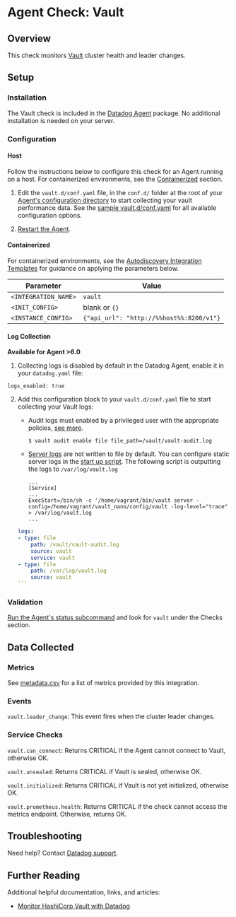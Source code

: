 # Agent Check: Vault
## Overview

This check monitors [Vault][1] cluster health and leader changes.

## Setup
### Installation

The Vault check is included in the [Datadog Agent][3] package. No additional installation is needed on your server.

### Configuration
#### Host

Follow the instructions below to configure this check for an Agent running on a host. For containerized environments, see the [Containerized](#containerized) section.

1. Edit the `vault.d/conf.yaml` file, in the `conf.d/` folder at the root of your [Agent's configuration directory][4] to start collecting your vault performance data. See the [sample vault.d/conf.yaml][5] for all available configuration options.

2. [Restart the Agent][6].

#### Containerized
For containerized environments, see the [Autodiscovery Integration Templates][2] for guidance on applying the parameters below.

| Parameter            | Value                                    |
|----------------------|------------------------------------------|
| `<INTEGRATION_NAME>` | `vault`                                  |
| `<INIT_CONFIG>`      | blank or `{}`                            |
| `<INSTANCE_CONFIG>`  | `{"api_url": "http://%%host%%:8200/v1"}` |

#### Log Collection

**Available for Agent >6.0**

1. Collecting logs is disabled by default in the Datadog Agent, enable it in your `datadog.yaml` file:

```
logs_enabled: true
```

2. Add this configuration block to your `vault.d/conf.yaml` file to start collecting your Vault logs:
    * Audit logs must enabled by a privileged user with the appropriate policies, [see more][11].
        ```
        $ vault audit enable file file_path=/vault/vault-audit.log
        ```
    * [Server logs][12] are not written to file by default. You can configure static server logs in the [start up script][13].
        The following script is outputting the logs to `/var/log/vault.log`
        ```
        ...
        [Service]
        ...
        ExecStart=/bin/sh -c '/home/vagrant/bin/vault server -config=/home/vagrant/vault_nano/config/vault -log-level="trace" > /var/log/vault.log
        ...
        ```
 

    ````yaml
    logs:
    - type: file
        path: /vault/vault-audit.log
        source: vault
        service: vault
    - type: file
        path: /var/log/vault.log
        source: vault
    ```

### Validation

[Run the Agent's status subcommand][7] and look for `vault` under the Checks section.

## Data Collected
### Metrics

See [metadata.csv][8] for a list of metrics provided by this integration.

### Events

`vault.leader_change`:
This event fires when the cluster leader changes.

### Service Checks

`vault.can_connect`:
Returns CRITICAL if the Agent cannot connect to Vault, otherwise OK.

`vault.unsealed`:
Returns CRITICAL if Vault is sealed, otherwise OK.

`vault.initialized`:
Returns CRITICAL if Vault is not yet initialized, otherwise OK.

`vault.prometheus.health`:
Returns CRITICAL if the check cannot access the metrics endpoint. Otherwise, returns OK.

## Troubleshooting

Need help? Contact [Datadog support][9].

## Further Reading
Additional helpful documentation, links, and articles:

* [Monitor HashiCorp Vault with Datadog][10]

[1]: https://www.vaultproject.io
[2]: https://docs.datadoghq.com/agent/autodiscovery/integrations
[3]: https://app.datadoghq.com/account/settings#agent
[4]: https://docs.datadoghq.com/agent/guide/agent-configuration-files/#agent-configuration-directory
[5]: https://github.com/DataDog/integrations-core/blob/master/vault/datadog_checks/vault/data/conf.yaml.example
[6]: https://docs.datadoghq.com/agent/guide/agent-commands/#start-stop-restart-the-agent
[7]: https://docs.datadoghq.com/agent/guide/agent-commands/#agent-status-and-information
[8]: https://github.com/DataDog/integrations-core/blob/master/vault/metadata.csv
[9]: https://docs.datadoghq.com/help
[10]: https://www.datadoghq.com/blog/monitor-hashicorp-vault-with-datadog
[11]: https://learn.hashicorp.com/vault/operations/troubleshooting-vault#enabling-audit-devices
[12]: https://learn.hashicorp.com/vault/operations/troubleshooting-vault#vault-server-logs
[13]: https://learn.hashicorp.com/vault/operations/troubleshooting-vault#not-finding-the-server-logs